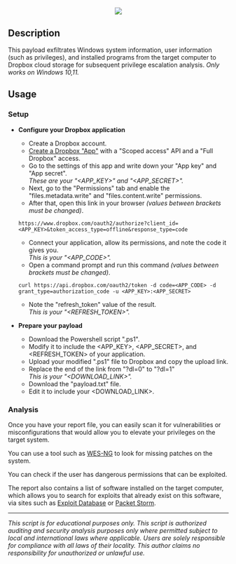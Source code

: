 <h1 align="center">
  <a href="https://git.io/typing-svg">
    <img src="https://readme-typing-svg.herokuapp.com/?lines=Windows+Privilege+Excalibur+🪟🗡️">
  </a>
</h1>

## Description

This payload exfiltrates Windows system information, user information (such as privileges), and installed programs from the target computer to Dropbox cloud storage for subsequent privilege escalation analysis. *Only works on Windows 10,11.*

## Usage

### Setup

- **Configure your Dropbox application**

    - Create a Dropbox account.
    - [Create a Dropbox "App"](https://www.dropbox.com/developers/apps/create) with a "Scoped access" API and a "Full Dropbox" access.
    - Go to the settings of this app and write down your "App key" and "App secret".  
    *These are your "<APP_KEY>" and "<APP_SECRET>".*
    - Next, go to the "Permissions" tab and enable the "files.metadata.write" and "files.content.write" permissions.
    - After that, open this link in your browser *(values between brackets must be changed)*.
    ```
    https://www.dropbox.com/oauth2/authorize?client_id=<APP_KEY>&token_access_type=offline&response_type=code
    ```
    - Connect your application, allow its permissions, and note the code it gives you.  
    *This is your "<APP_CODE>".*
    - Open a command prompt and run this command *(values between brackets must be changed)*.
    ```
    curl https://api.dropbox.com/oauth2/token -d code=<APP_CODE> -d grant_type=authorization_code -u <APP_KEY>:<APP_SECRET>
    ```
    - Note the "refresh_token" value of the result.  
    *This is your "<REFRESH_TOKEN>".*

- **Prepare your payload**

    - Download the Powershell script ".ps1".
    - Modify it to include the <APP_KEY>, <APP_SECRET>, and <REFRESH_TOKEN> of your application.
    - Upload your modified ".ps1" file to Dropbox and copy the upload link.
    - Replace the end of the link from "?dl=0" to "?dl=1"  
    *This is your "<DOWNLOAD_LINK>".*
    - Download the "payload.txt" file.
    - Edit it to include your <DOWNLOAD_LINK>.

### Analysis

Once you have your report file, you can easily scan it for vulnerabilities or misconfigurations that would allow you to elevate your privileges on the target system.

You can use a tool such as [WES-NG](https://github.com/bitsadmin/wesng) to look for missing patches on the system.

You can check if the user has dangerous permissions that can be exploited.

The report also contains a list of software installed on the target computer, which allows you to search for exploits that already exist on this software, via sites such as [Exploit Database](https://www.exploit-db.com) or [Packet Storm](https://packetstormsecurity.com).

---

*This script is for educational purposes only. This script is authorized auditing and security analysis purposes only where permitted subject to local and international laws where applicable. Users are solely responsible for compliance with all laws of their locality. This author claims no responsibility for unauthorized or unlawful use.*
